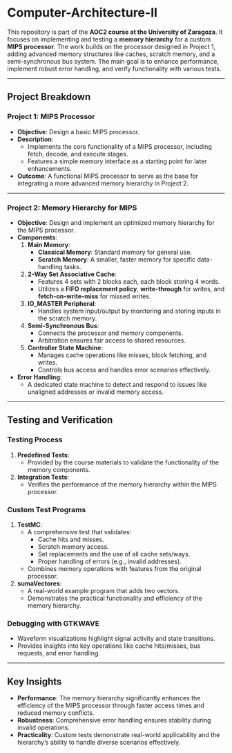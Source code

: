 # Computer-Architecture-II

This repository is part of the **AOC2 course at the University of Zaragoza**. It focuses on implementing and testing a **memory hierarchy** for a custom **MIPS processor**. The work builds on the processor designed in Project 1, adding advanced memory structures like caches, scratch memory, and a semi-synchronous bus system. The main goal is to enhance performance, implement robust error handling, and verify functionality with various tests.

---

## Project Breakdown

### **Project 1: MIPS Processor**

- **Objective**: Design a basic MIPS processor.
- **Description**:
  - Implements the core functionality of a MIPS processor, including fetch, decode, and execute stages.
  - Features a simple memory interface as a starting point for later enhancements.
- **Outcome**: A functional MIPS processor to serve as the base for integrating a more advanced memory hierarchy in Project 2.

---

### **Project 2: Memory Hierarchy for MIPS**

- **Objective**: Design and implement an optimized memory hierarchy for the MIPS processor.
- **Components**:
  1. **Main Memory**:
     - **Classical Memory**: Standard memory for general use.
     - **Scratch Memory**: A smaller, faster memory for specific data-handling tasks.
  2. **2-Way Set Associative Cache**:
     - Features 4 sets with 2 blocks each, each block storing 4 words.
     - Utilizes a **FIFO replacement policy**, **write-through** for writes, and **fetch-on-write-miss** for missed writes.
  3. **IO_MASTER Peripheral**:
     - Handles system input/output by monitoring and storing inputs in the scratch memory.
  4. **Semi-Synchronous Bus**:
     - Connects the processor and memory components.
     - Arbitration ensures fair access to shared resources.
  5. **Controller State Machine**:
     - Manages cache operations like misses, block fetching, and writes.
     - Controls bus access and handles error scenarios effectively.
- **Error Handling**:
  - A dedicated state machine to detect and respond to issues like unaligned addresses or invalid memory access.

---

## Testing and Verification

### **Testing Process**

1. **Predefined Tests**:
   - Provided by the course materials to validate the functionality of the memory components.
2. **Integration Tests**:
   - Verifies the performance of the memory hierarchy within the MIPS processor.

### **Custom Test Programs**

1. **TestMC**:
   - A comprehensive test that validates:
     - Cache hits and misses.
     - Scratch memory access.
     - Set replacements and the use of all cache sets/ways.
     - Proper handling of errors (e.g., invalid addresses).
   - Combines memory operations with features from the original processor.
2. **sumaVectores**:
   - A real-world example program that adds two vectors.
   - Demonstrates the practical functionality and efficiency of the memory hierarchy.

### **Debugging with GTKWAVE**

- Waveform visualizations highlight signal activity and state transitions.
- Provides insights into key operations like cache hits/misses, bus requests, and error handling.

---

## Key Insights

- **Performance**: The memory hierarchy significantly enhances the efficiency of the MIPS processor through faster access times and reduced memory conflicts.
- **Robustness**: Comprehensive error handling ensures stability during invalid operations.
- **Practicality**: Custom tests demonstrate real-world applicability and the hierarchy’s ability to handle diverse scenarios effectively.

